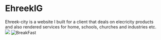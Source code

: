 # EhreekIG
Ehreek-city is a website I built for a client that deals on elecricity products and also rendered services for home, schools, churches and industries etc.
<img src=![BreakFast](https://user-images.githubusercontent.com/79265330/205948249-247e245a-6e7a-467e-81dd-fe70480b24be.png)>
![BreakFast](https://user-images.githubusercontent.com/79265330/205948886-1304360a-dbdb-45f1-96a9-ef2e3d4ed192.png)
